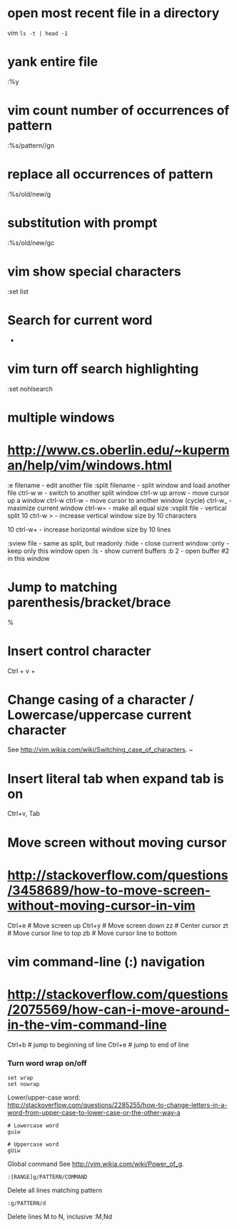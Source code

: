 # open most recent file in a directory
vim `ls -t | head -1`

# yank entire file
:%y

# vim count number of occurrences of pattern
:%s/pattern//gn

# replace all occurrences of pattern
:%s/old/new/g

# substitution with prompt
:%s/old/new/gc

# vim show special characters
:set list

# Search for current word
*

# vim turn off search highlighting
:set nohlsearch

# multiple windows
# http://www.cs.oberlin.edu/~kuperman/help/vim/windows.html
 :e filename      - edit another file
 :split filename  - split window and load another file
 ctrl-w w         - switch to another split window
 ctrl-w up arrow  - move cursor up a window
 ctrl-w ctrl-w    - move cursor to another window (cycle)
 ctrl-w_          - maximize current window
 ctrl-w=          - make all equal size
 :vsplit file     - vertical split
 10 ctrl-w >      - increase vertical window size by 10 characters

 10 ctrl-w+       - increase horizontal window size by 10 lines

 :sview file      - same as split, but readonly
 :hide            - close current window
 :only            - keep only this window open
 :ls              - show current buffers
 :b 2             - open buffer #2 in this window

 # Jump to matching parenthesis/bracket/brace
 %

# Insert control character
Ctrl + v + <character>

# Change casing of a character / Lowercase/uppercase current character
See http://vim.wikia.com/wiki/Switching_case_of_characters.
~

# Insert literal tab when expand tab is on
Ctrl+v, Tab

# Move screen without moving cursor
# http://stackoverflow.com/questions/3458689/how-to-move-screen-without-moving-cursor-in-vim
Ctrl+e # Move screen up
Ctrl+y # Move screen down
zz # Center cursor
zt # Move cursor line to top
zb # Move cursor line to bottom

# vim command-line (:) navigation
# http://stackoverflow.com/questions/2075569/how-can-i-move-around-in-the-vim-command-line
Ctrl+b # jump to beginning of line
Ctrl+e # jump to end of line

### Turn word wrap on/off
```
set wrap
set nowrap
```

Lower/upper-case word: http://stackoverflow.com/questions/2285255/how-to-change-letters-in-a-word-from-upper-case-to-lower-case-or-the-other-way-a
```
# Lowercase word
guiw

# Uppercase word
gUiw
```

Global command
See http://vim.wikia.com/wiki/Power_of_g.
```
:[RANGE]g/PATTERN/COMMAND
```

Delete all lines matching pattern
```
:g/PATTERN/d
```

Delete lines M to N, inclusive
:M,Nd